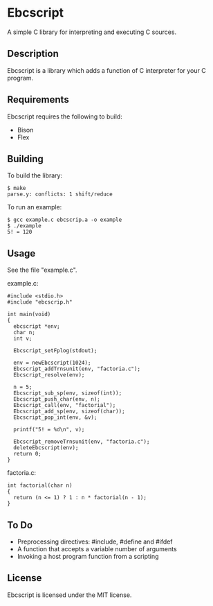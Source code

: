 # Ebcscript
A simple C library for interpreting and executing C sources.

## Description
Ebcscript is a library which adds a function of C interpreter for your C program.

## Requirements
Ebcscript requires the following to build:
 - Bison
 - Flex
 
 ## Building
To build the library:
```
$ make
parse.y: conflicts: 1 shift/reduce
```

To run an example:
```
$ gcc example.c ebcscrip.a -o example
$ ./example
5! = 120
```

## Usage
See the file "example.c".

example.c:
```
#include <stdio.h>
#include "ebcscrip.h"

int main(void)
{
  ebcscript *env;
  char n;
  int v;

  Ebcscript_setFplog(stdout);

  env = newEbcscript(1024);
  Ebcscript_addTrnsunit(env, "factoria.c");
  Ebcscript_resolve(env);

  n = 5;
  Ebcscript_sub_sp(env, sizeof(int));
  Ebcscript_push_char(env, n);
  Ebcscript_call(env, "factorial");
  Ebcscript_add_sp(env, sizeof(char));
  Ebcscript_pop_int(env, &v);

  printf("5! = %d\n", v);

  Ebcscript_removeTrnsunit(env, "factoria.c");
  deleteEbcscript(env);
  return 0;
}
```

factoria.c:
```
int factorial(char n)
{
  return (n <= 1) ? 1 : n * factorial(n - 1);
}
```

## To Do
- Preprocessing directives: #include, #define and #ifdef
- A function that accepts a variable number of arguments
- Invoking a host program function from a scripting

## License
Ebcscript is licensed under the MIT license.
